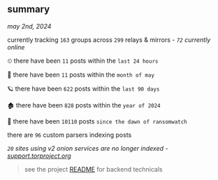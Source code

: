 
## summary
_may 2nd, 2024_

currently tracking `163` groups across `299` relays & mirrors - _`72` currently online_

⏲ there have been `11` posts within the `last 24 hours`

🦈 there have been `11` posts within the `month of may`

🪐 there have been `622` posts within the `last 90 days`

🏚 there have been `828` posts within the `year of 2024`

🦕 there have been `10110` posts `since the dawn of ransomwatch`

there are `96` custom parsers indexing posts

_`20` sites using v2 onion services are no longer indexed - [support.torproject.org](https://support.torproject.org/onionservices/v2-deprecation/)_

> see the project [README](https://github.com/joshhighet/ransomwatch#ransomwatch--) for backend technicals
